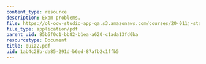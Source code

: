 ```yaml
---
content_type: resource
description: Exam problems.
file: https://ol-ocw-studio-app-qa.s3.amazonaws.com/courses/20-011j-statistical-thermodynamics-of-biomolecular-systems-be-011j-spring-2004/1ab4c28bda85291db6ed87afb2c1ffb5_quiz2.pdf
file_type: application/pdf
parent_uid: 85b5f0c1-bb82-b1ea-a620-c1ada13fd0ba
resourcetype: Document
title: quiz2.pdf
uid: 1ab4c28b-da85-291d-b6ed-87afb2c1ffb5
---
```

